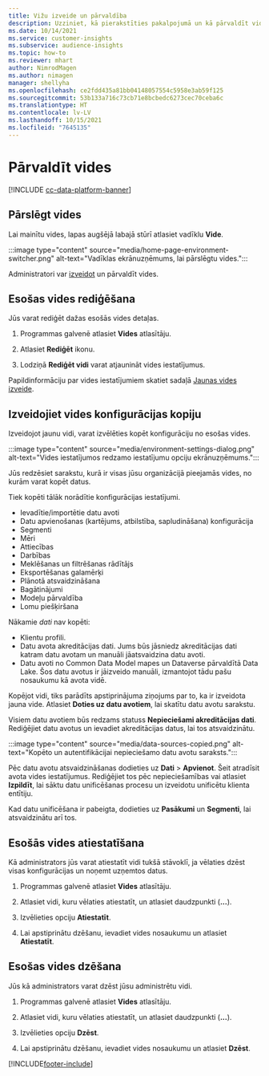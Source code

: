 ```yaml
---
title: Vižu izveide un pārvaldība
description: Uzziniet, kā pierakstīties pakalpojumā un kā pārvaldīt vides.
ms.date: 10/14/2021
ms.service: customer-insights
ms.subservice: audience-insights
ms.topic: how-to
ms.reviewer: mhart
author: NimrodMagen
ms.author: nimagen
manager: shellyha
ms.openlocfilehash: ce2fdd435a81bb04148057554c5958e3ab59f125
ms.sourcegitcommit: 53b133a716c73cb71e8bcbedc6273cec70ceba6c
ms.translationtype: HT
ms.contentlocale: lv-LV
ms.lasthandoff: 10/15/2021
ms.locfileid: "7645135"
---
```

# <a name="manage-environments"></a>Pārvaldīt vides

[!INCLUDE [cc-data-platform-banner](../includes/cc-data-platform-banner.md)]

## <a name="switch-environments"></a>Pārslēgt vides

Lai mainītu vides, lapas augšējā labajā stūrī atlasiet vadīklu **Vide**.

:::image type="content" source="media/home-page-environment-switcher.png" alt-text="Vadīklas ekrānuzņēmums, lai pārslēgtu vides.":::

Administratori var [izveidot](create-environment.md) un pārvaldīt vides.

## <a name="edit-an-existing-environment"></a>Esošas vides rediģēšana

Jūs varat rediģēt dažas esošās vides detaļas.

1.  Programmas galvenē atlasiet **Vides** atlasītāju.

2.  Atlasiet **Rediģēt** ikonu.

3. Lodziņā **Rediģēt vidi** varat atjaunināt vides iestatījumus.

Papildinformāciju par vides iestatījumiem skatiet sadaļā [Jaunas vides izveide](create-environment.md).

## <a name="copy-the-environment-configuration"></a>Izveidojiet vides konfigurācijas kopiju

Izveidojot jaunu vidi, varat izvēlēties kopēt konfigurāciju no esošas vides. 

:::image type="content" source="media/environment-settings-dialog.png" alt-text="Vides iestatījumos redzamo iestatījumu opciju ekrānuzņēmums.":::

Jūs redzēsiet sarakstu, kurā ir visas jūsu organizācijā pieejamās vides, no kurām varat kopēt datus.

Tiek kopēti tālāk norādītie konfigurācijas iestatījumi.

- Ievadītie/importētie datu avoti
- Datu apvienošanas (kartējums, atbilstība, sapludināšana) konfigurācija
- Segmenti
- Mēri
- Attiecības
- Darbības
- Meklēšanas un filtrēšanas rādītājs
- Eksportēšanas galamērķi
- Plānotā atsvaidzināšana
- Bagātinājumi
- Modeļu pārvaldība
- Lomu piešķiršana

Nākamie *dati* nav kopēti:

- Klientu profili.
- Datu avota akreditācijas dati. Jums būs jāsniedz akreditācijas dati katram datu avotam un manuāli jāatsvaidzina datu avoti.
- Datu avoti no Common Data Model mapes un Dataverse pārvaldītā Data Lake. Šos datu avotus ir jāizveido manuāli, izmantojot tādu pašu nosaukumu kā avota vidē.

Kopējot vidi, tiks parādīts apstiprinājuma ziņojums par to, ka ir izveidota jauna vide. Atlasiet **Doties uz datu avotiem**, lai skatītu datu avotu sarakstu.

Visiem datu avotiem būs redzams statuss **Nepieciešami akreditācijas dati**. Rediģējiet datu avotus un ievadiet akreditācijas datus, lai tos atsvaidzinātu.

:::image type="content" source="media/data-sources-copied.png" alt-text="Kopēto un autentifikācijai nepieciešamo datu avotu saraksts.":::

Pēc datu avotu atsvaidzināšanas dodieties uz **Dati** > **Apvienot**. Šeit atradīsit avota vides iestatījumus. Rediģējiet tos pēc nepieciešamības vai atlasiet **Izpildīt**, lai sāktu datu unificēšanas procesu un izveidotu unificētu klienta entītiju.

Kad datu unificēšana ir pabeigta, dodieties uz **Pasākumi** un **Segmenti**, lai atsvaidzinātu arī tos.

## <a name="reset-an-existing-environment"></a>Esošās vides atiestatīšana

Kā administrators jūs varat atiestatīt vidi tukšā stāvoklī, ja vēlaties dzēst visas konfigurācijas un noņemt uzņemtos datus.

1.  Programmas galvenē atlasiet **Vides** atlasītāju. 

2.  Atlasiet vidi, kuru vēlaties atiestatīt, un atlasiet daudzpunkti (**...**). 

3. Izvēlieties opciju **Atiestatīt**. 

4.  Lai apstiprinātu dzēšanu, ievadiet vides nosaukumu un atlasiet **Atiestatīt**.

## <a name="delete-an-existing-environment"></a>Esošas vides dzēšana

Jūs kā administrators varat dzēst jūsu administrētu vidi.

1.  Programmas galvenē atlasiet **Vides** atlasītāju.

2.  Atlasiet vidi, kuru vēlaties atiestatīt, un atlasiet daudzpunkti (**...**). 

3. Izvēlieties opciju **Dzēst**. 

4.  Lai apstiprinātu dzēšanu, ievadiet vides nosaukumu un atlasiet **Dzēst**.


[!INCLUDE[footer-include](../includes/footer-banner.md)]
